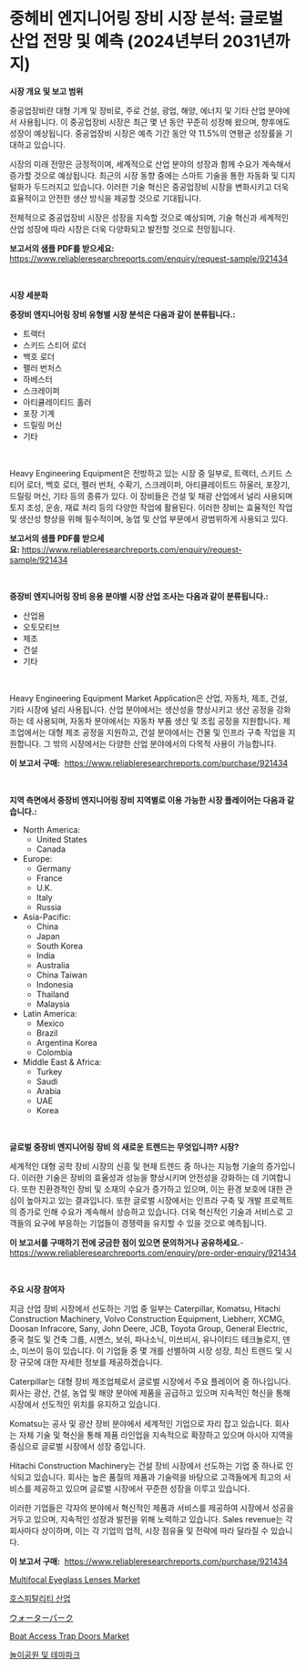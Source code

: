 <p><h1>중헤비 엔지니어링 장비 시장 분석: 글로벌 산업 전망 및 예측 (2024년부터 2031년까지)</h1></p><p><strong>시장 개요 및 보고 범위</strong></p>
<p><p>중공업장비란 대형 기계 및 장비로, 주로 건설, 광업, 해양, 에너지 및 기타 산업 분야에서 사용됩니다. 이 중공업장비 시장은 최근 몇 년 동안 꾸준히 성장해 왔으며, 향후에도 성장이 예상됩니다. 중공업장비 시장은 예측 기간 동안 약 11.5%의 연평균 성장률을 기대하고 있습니다.</p><p>시장의 미래 전망은 긍정적이며, 세계적으로 산업 분야의 성장과 함께 수요가 계속해서 증가할 것으로 예상됩니다. 최근의 시장 동향 중에는 스마트 기술을 통한 자동화 및 디지털화가 두드러지고 있습니다. 이러한 기술 혁신은 중공업장비 시장을 변화시키고 더욱 효율적이고 안전한 생산 방식을 제공할 것으로 기대됩니다.</p><p>전체적으로 중공업장비 시장은 성장을 지속할 것으로 예상되며, 기술 혁신과 세계적인 산업 성장에 따라 시장은 더욱 다양화되고 발전할 것으로 전망됩니다.</p></p>
<p><strong>보고서의 샘플 PDF를 받으세요:</strong> <a href="https://www.reliableresearchreports.com/enquiry/request-sample/921434">https://www.reliableresearchreports.com/enquiry/request-sample/921434</a></p>
<p>&nbsp;</p>
<p><strong>시장 세분화</strong></p>
<p><strong>중장비 엔지니어링 장비 유형별 시장 분석은 다음과 같이 분류됩니다.:</strong></p>
<p><ul><li>트랙터</li><li>스키드 스티어 로더</li><li>백호 로더</li><li>펠러 번처스</li><li>하베스터</li><li>스크레이퍼</li><li>아티큘레이티드 홀러</li><li>포장 기계</li><li>드릴링 머신</li><li>기타</li></ul></p>
<p>&nbsp;</p>
<p><p>Heavy Engineering Equipment은 전방하고 있는 시장 중 일부로, 트랙터, 스키드 스티어 로더, 백호 로더, 펠러 번처, 수확기, 스크레이퍼, 아티큘레이트드 하울러, 포장기, 드릴링 머신, 기타 등의 종류가 있다. 이 장비들은 건설 및 채광 산업에서 널리 사용되며 토지 조성, 운송, 재료 처리 등의 다양한 작업에 활용된다. 이러한 장비는 효율적인 작업 및 생산성 향상을 위해 필수적이며, 농업 및 산업 부문에서 광범위하게 사용되고 있다.</p></p>
<p><strong>보고서의 샘플 PDF를 받으세요:</strong>&nbsp;<a href="https://www.reliableresearchreports.com/enquiry/request-sample/921434">https://www.reliableresearchreports.com/enquiry/request-sample/921434</a></p>
<p>&nbsp;</p>
<p><strong> 중장비 엔지니어링 장비 응용 분야별 시장 산업 조사는 다음과 같이 분류됩니다.:</strong></p>
<p><ul><li>산업용</li><li>오토모티브</li><li>제조</li><li>건설</li><li>기타</li></ul></p>
<p>&nbsp;</p>
<p><p>Heavy Engineering Equipment Market Application은 산업, 자동차, 제조, 건설, 기타 시장에 널리 사용됩니다. 산업 분야에서는 생산성을 향상시키고 생산 공정을 강화하는 데 사용되며, 자동차 분야에서는 자동차 부품 생산 및 조립 공정을 지원합니다. 제조업에서는 대형 제조 공정을 지원하고, 건설 분야에서는 건물 및 인프라 구축 작업을 지원합니다. 그 밖의 시장에서는 다양한 산업 분야에서의 다목적 사용이 가능합니다.</p></p>
<p><strong>이 보고서 구매:</strong>&nbsp; <a href="https://www.reliableresearchreports.com/purchase/921434">https://www.reliableresearchreports.com/purchase/921434</a></p>
<p>&nbsp;</p>
<p><strong>지역 측면에서 중장비 엔지니어링 장비 지역별로 이용 가능한 시장 플레이어는 다음과 같습니다.:</strong></p>
<p><ul>
    <li>
        North America:
        <ul>
            <li>United States</li>
            <li>Canada</li>
        </ul>
    </li>
    <li>
        Europe:
        <ul>
            <li>Germany</li>
            <li>France</li>
            <li>U.K.</li>
            <li>Italy</li>
            <li>Russia</li>
        </ul>
    </li>
    <li>
        Asia-Pacific:
        <ul>
            <li>China</li>
            <li>Japan</li>
            <li>South Korea</li>
            <li>India</li>
            <li>Australia</li>
            <li>China Taiwan</li>
            <li>Indonesia</li>
            <li>Thailand</li>
            <li>Malaysia</li>
        </ul>
    </li>
    <li>
        Latin America:
        <ul>
            <li>Mexico</li>
            <li>Brazil</li>
            <li>Argentina Korea</li>
            <li>Colombia</li>
        </ul>
    </li>
    <li>
        Middle East & Africa:
        <ul>
            <li>Turkey</li>
            <li>Saudi</li>
            <li>Arabia</li>
            <li>UAE</li>
            <li>Korea</li>
        </ul>
    </li>
    </ul></p>
<p>&nbsp;</p>
<p><strong>글로벌 중장비 엔지니어링 장비 의 새로운 트렌드는 무엇입니까? 시장?</strong></p>
<p><p>세계적인 대형 공학 장비 시장의 신흥 및 현재 트렌드 중 하나는 지능형 기술의 증가입니다. 이러한 기술은 장비의 효율성과 성능을 향상시키며 안전성을 강화하는 데 기여합니다. 또한 친환경적인 장비 및 소재의 수요가 증가하고 있으며, 이는 환경 보호에 대한 관심이 높아지고 있는 결과입니다. 또한 글로벌 시장에서는 인프라 구축 및 개발 프로젝트의 증가로 인해 수요가 계속해서 상승하고 있습니다. 더욱 혁신적인 기술과 서비스로 고객들의 요구에 부응하는 기업들이 경쟁력을 유지할 수 있을 것으로 예측됩니다.</p></p>
<p><strong>이 보고서를 구매하기 전에 궁금한 점이 있으면 문의하거나 공유하세요.</strong>- <a href="https://www.reliableresearchreports.com/enquiry/pre-order-enquiry/921434">https://www.reliableresearchreports.com/enquiry/pre-order-enquiry/921434</a></p>
<p>&nbsp;</p>
<p><strong>주요 시장 참여자</strong></p>
<p><p>지금 산업 장비 시장에서 선도하는 기업 중 일부는 Caterpillar, Komatsu, Hitachi Construction Machinery, Volvo Construction Equipment, Liebherr, XCMG, Doosan Infracore, Sany, John Deere, JCB, Toyota Group, General Electric, 중국 철도 및 건축 그룹, 시멘스, 보쉬, 파나소닉, 미쓰비시, 유나이티드 테크놀로지, 덴소, 미쓰이 등이 있습니다. 이 기업들 중 몇 개를 선별하여 시장 성장, 최신 트렌드 및 시장 규모에 대한 자세한 정보를 제공하겠습니다.</p><p>Caterpillar는 대형 장비 제조업체로서 글로벌 시장에서 주요 플레이어 중 하나입니다. 회사는 광산, 건설, 농업 및 해양 분야에 제품을 공급하고 있으며 지속적인 혁신을 통해 시장에서 선도적인 위치를 유지하고 있습니다.</p><p>Komatsu는 공사 및 광산 장비 분야에서 세계적인 기업으로 자리 잡고 있습니다. 회사는 자체 기술 및 혁신을 통해 제품 라인업을 지속적으로 확장하고 있으며 아시아 지역을 중심으로 글로벌 시장에서 성장 중입니다.</p><p>Hitachi Construction Machinery는 건설 장비 시장에서 선도하는 기업 중 하나로 인식되고 있습니다. 회사는 높은 품질의 제품과 기술력을 바탕으로 고객들에게 최고의 서비스를 제공하고 있으며 글로벌 시장에서 꾸준한 성장을 이루고 있습니다.</p><p>이러한 기업들은 각자의 분야에서 혁신적인 제품과 서비스를 제공하여 시장에서 성공을 거두고 있으며, 지속적인 성장과 발전을 위해 노력하고 있습니다. Sales revenue는 각 회사마다 상이하며, 이는 각 기업의 업적, 시장 점유율 및 전략에 따라 달라질 수 있습니다.</p></p>
<p><strong>이 보고서 구매:</strong>&nbsp;&nbsp;<a href="https://www.reliableresearchreports.com/purchase/921434">https://www.reliableresearchreports.com/purchase/921434</a></p>
<p><p><a href="https://github.com/juancolorado15/Market-Research-Report-List-1/blob/main/multifocal-eyeglass-lenses-market.md">Multifocal Eyeglass Lenses Market</a></p><p><a href="https://github.com/sougarounis/Market-Research-Report-List-2/blob/main/9818964182164.md">호스피탈리티 산업</a></p><p><a href="https://github.com/mohamedbakry57/Market-Research-Report-List-2/blob/main/5969540182167.md">ウォーターパーク</a></p><p><a href="https://issuu.com/reportprime-2/docs/boat-access-trap-doors-market-size-2030.pptx">Boat Access Trap Doors Market</a></p><p><a href="https://github.com/laholand/Market-Research-Report-List-2/blob/main/7409275182163.md">놀이공원 및 테마파크</a></p></p>
